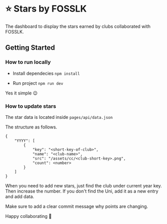 # ⭐️ Stars by FOSSLK

The dashboard to display the stars earned by clubs collaborated with FOSSLK.

## Getting Started

### How to run locally

- Install dependecies `npm install`

- Run project `npm run dev`

Yes it simple 😉

### How to update stars

The star data is located inside `pages/api/data.json`

The structure as follows.

```[json]
{
    "YYYY": [
        {
            "key": "<short-key-of-club>",
            "name": "<club-name>",
            "src": "/assets/cc/<club-short-key>.png",
            "count": <number>
        }
    ]
}
```

When you need to add new stars, just find the club under current year key. Then increase the number. If you don't find the Uni, add it as a new entry and add data.

Make sure to add a clear commit message why points are changing.


Happy collaborating 🎉
